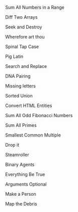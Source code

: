 Sum All Numbers in a Range

Diff Two Arrays

Seek and Destroy

Wherefore art thou

Spinal Tap Case

Pig Latin

Search and Replace

DNA Pairing

Missing letters

Sorted Union

Convert HTML Entities

Sum All Odd Fibonacci Numbers

Sum All Primes

Smallest Common Multiple

Drop it

Steamroller

Binary Agents

Everything Be True

Arguments Optional

Make a Person

Map the Debris
